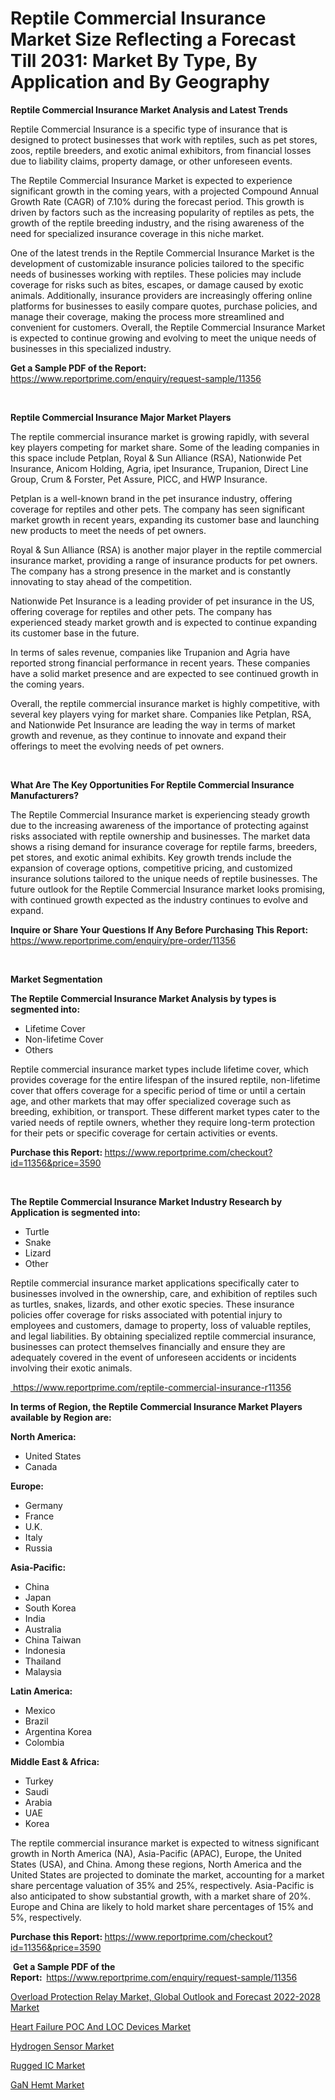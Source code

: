 <p><h1>Reptile Commercial Insurance Market Size Reflecting a Forecast Till 2031: Market By Type, By Application and By Geography</h1></p><p><strong>Reptile Commercial Insurance Market Analysis and Latest Trends</strong></p>
<p><p>Reptile Commercial Insurance is a specific type of insurance that is designed to protect businesses that work with reptiles, such as pet stores, zoos, reptile breeders, and exotic animal exhibitors, from financial losses due to liability claims, property damage, or other unforeseen events.</p><p>The Reptile Commercial Insurance Market is expected to experience significant growth in the coming years, with a projected Compound Annual Growth Rate (CAGR) of 7.10% during the forecast period. This growth is driven by factors such as the increasing popularity of reptiles as pets, the growth of the reptile breeding industry, and the rising awareness of the need for specialized insurance coverage in this niche market.</p><p>One of the latest trends in the Reptile Commercial Insurance Market is the development of customizable insurance policies tailored to the specific needs of businesses working with reptiles. These policies may include coverage for risks such as bites, escapes, or damage caused by exotic animals. Additionally, insurance providers are increasingly offering online platforms for businesses to easily compare quotes, purchase policies, and manage their coverage, making the process more streamlined and convenient for customers. Overall, the Reptile Commercial Insurance Market is expected to continue growing and evolving to meet the unique needs of businesses in this specialized industry.</p></p>
<p><strong>Get a Sample PDF of the Report:&nbsp;</strong> <a href="https://www.reportprime.com/enquiry/request-sample/11356">https://www.reportprime.com/enquiry/request-sample/11356</a></p>
<p>&nbsp;</p>
<p><strong>Reptile Commercial Insurance Major Market Players</strong></p>
<p><p>The reptile commercial insurance market is growing rapidly, with several key players competing for market share. Some of the leading companies in this space include Petplan, Royal & Sun Alliance (RSA), Nationwide Pet Insurance, Anicom Holding, Agria, ipet Insurance, Trupanion, Direct Line Group, Crum & Forster, Pet Assure, PICC, and HWP Insurance.</p><p>Petplan is a well-known brand in the pet insurance industry, offering coverage for reptiles and other pets. The company has seen significant market growth in recent years, expanding its customer base and launching new products to meet the needs of pet owners.</p><p>Royal & Sun Alliance (RSA) is another major player in the reptile commercial insurance market, providing a range of insurance products for pet owners. The company has a strong presence in the market and is constantly innovating to stay ahead of the competition.</p><p>Nationwide Pet Insurance is a leading provider of pet insurance in the US, offering coverage for reptiles and other pets. The company has experienced steady market growth and is expected to continue expanding its customer base in the future.</p><p>In terms of sales revenue, companies like Trupanion and Agria have reported strong financial performance in recent years. These companies have a solid market presence and are expected to see continued growth in the coming years.</p><p>Overall, the reptile commercial insurance market is highly competitive, with several key players vying for market share. Companies like Petplan, RSA, and Nationwide Pet Insurance are leading the way in terms of market growth and revenue, as they continue to innovate and expand their offerings to meet the evolving needs of pet owners.</p></p>
<p>&nbsp;</p>
<p><strong>What Are The Key Opportunities For Reptile Commercial Insurance Manufacturers?</strong></p>
<p><p>The Reptile Commercial Insurance market is experiencing steady growth due to the increasing awareness of the importance of protecting against risks associated with reptile ownership and businesses. The market data shows a rising demand for insurance coverage for reptile farms, breeders, pet stores, and exotic animal exhibits. Key growth trends include the expansion of coverage options, competitive pricing, and customized insurance solutions tailored to the unique needs of reptile businesses. The future outlook for the Reptile Commercial Insurance market looks promising, with continued growth expected as the industry continues to evolve and expand.</p></p>
<p><strong>Inquire or Share Your Questions If Any Before Purchasing This Report:</strong> <a href="https://www.reportprime.com/enquiry/pre-order/11356">https://www.reportprime.com/enquiry/pre-order/11356</a></p>
<p>&nbsp;</p>
<p><strong>Market Segmentation</strong></p>
<p><strong>The Reptile Commercial Insurance Market Analysis by types is segmented into:</strong></p>
<p><ul><li>Lifetime Cover</li><li>Non-lifetime Cover</li><li>Others</li></ul></p>
<p><p>Reptile commercial insurance market types include lifetime cover, which provides coverage for the entire lifespan of the insured reptile, non-lifetime cover that offers coverage for a specific period of time or until a certain age, and other markets that may offer specialized coverage such as breeding, exhibition, or transport. These different market types cater to the varied needs of reptile owners, whether they require long-term protection for their pets or specific coverage for certain activities or events.</p></p>
<p><strong>Purchase this Report:&nbsp;</strong><a href="https://www.reportprime.com/checkout?id=11356&price=3590">https://www.reportprime.com/checkout?id=11356&price=3590</a></p>
<p>&nbsp;</p>
<p><strong>The Reptile Commercial Insurance Market Industry Research by Application is segmented into:</strong></p>
<p><ul><li>Turtle</li><li>Snake</li><li>Lizard</li><li>Other</li></ul></p>
<p><p>Reptile commercial insurance market applications specifically cater to businesses involved in the ownership, care, and exhibition of reptiles such as turtles, snakes, lizards, and other exotic species. These insurance policies offer coverage for risks associated with potential injury to employees and customers, damage to property, loss of valuable reptiles, and legal liabilities. By obtaining specialized reptile commercial insurance, businesses can protect themselves financially and ensure they are adequately covered in the event of unforeseen accidents or incidents involving their exotic animals.</p></p>
<p><a href="https://www.reportprime.com/reptile-commercial-insurance-r11356">&nbsp;https://www.reportprime.com/reptile-commercial-insurance-r11356</a></p>
<p><strong>In terms of Region, the Reptile Commercial Insurance Market Players available by Region are:</strong></p>
<p>
    <p> <strong> North America: </strong>
        <ul>
            <li>United States</li>
            <li>Canada</li>
        </ul>
        </p> 
    <p> <strong> Europe: </strong>
        <ul>
            <li>Germany</li>
            <li>France</li>
            <li>U.K.</li>
            <li>Italy</li>
            <li>Russia</li>
        </ul>
        </p> 
    <p> <strong> Asia-Pacific: </strong>
        <ul>
            <li>China</li>
            <li>Japan</li>
            <li>South Korea</li>
            <li>India</li>
            <li>Australia</li>
            <li>China Taiwan</li>
            <li>Indonesia</li>
            <li>Thailand</li>
            <li>Malaysia</li>
        </ul>
        </p> 
    <p> <strong> Latin America: </strong>
        <ul>
            <li>Mexico</li>
            <li>Brazil</li>
            <li>Argentina Korea</li>
            <li>Colombia</li>
        </ul>
        </p> 
    <p> <strong> Middle East & Africa: </strong>
        <ul>
            <li>Turkey</li>
            <li>Saudi</li>
            <li>Arabia</li>
            <li>UAE</li>
            <li>Korea</li>
        </ul>
    </p>
    </p>
<p><p>The reptile commercial insurance market is expected to witness significant growth in North America (NA), Asia-Pacific (APAC), Europe, the United States (USA), and China. Among these regions, North America and the United States are projected to dominate the market, accounting for a market share percentage valuation of 35% and 25%, respectively. Asia-Pacific is also anticipated to show substantial growth, with a market share of 20%. Europe and China are likely to hold market share percentages of 15% and 5%, respectively.</p></p>
<p><strong>Purchase this Report: </strong><a href="https://www.reportprime.com/checkout?id=11356&price=3590">https://www.reportprime.com/checkout?id=11356&price=3590</a></p>
<p>&nbsp;<strong>Get a Sample PDF of the Report:&nbsp;&nbsp;</strong><a href="https://www.reportprime.com/enquiry/request-sample/11356">https://www.reportprime.com/enquiry/request-sample/11356</a></p>
<p><strong></strong></p>
<p><p><a href="https://issuu.com/reportprime-2/docs/overload-protection-relay-market-gl_749d828605cc24">Overload Protection Relay Market, Global Outlook and Forecast 2022-2028 Market</a></p><p><a href="https://github.com/graysonwolfe1913/Market-Research-Report-List-1/blob/main/heart-failure-poc-and-loc-devices-market.md">Heart Failure POC And LOC Devices Market</a></p><p><a href="https://github.com/widyafarer/Market-Research-Report-List-1/blob/main/hydrogen-sensor-market.md">Hydrogen Sensor Market</a></p><p><a href="https://github.com/seamusocallaghan/Market-Research-Report-List-1/blob/main/rugged-ic-market.md">Rugged IC Market</a></p><p><a href="https://github.com/sydneyHaley871/Market-Research-Report-List-1/blob/main/gan-hemt-market.md">GaN Hemt Market</a></p></p>
